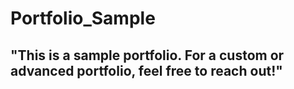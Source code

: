 # Portfolio_Sample  
## "This is a sample portfolio. For a custom or advanced portfolio, feel free to reach out!"                                 
 
  
    
   
 
